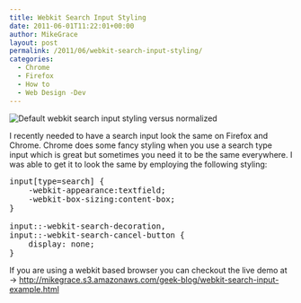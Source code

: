 ```yaml
---
title: Webkit Search Input Styling
date: 2011-06-01T11:22:01+00:00
author: MikeGrace
layout: post
permalink: /2011/06/webkit-search-input-styling/
categories:
  - Chrome
  - Firefox
  - How to
  - Web Design -Dev
---
```

![Default webkit search input styling versus normalized](http://mikegrace.s3.amazonaws.com/geek-blog/webkit-search-input-styling.png)
  
I recently needed to have a search input look the same on Firefox and Chrome. Chrome does some fancy styling when you use a search type input which is great but sometimes you need it to be the same everywhere. I was able to get it to look the same by employing the following styling:

<pre lang="css">input[type=search] {
    -webkit-appearance:textfield;
    -webkit-box-sizing:content-box;
}

input::-webkit-search-decoration,
input::-webkit-search-cancel-button {
    display: none;
}
</pre>

If you are using a webkit based browser you can checkout the live demo at -> <http://mikegrace.s3.amazonaws.com/geek-blog/webkit-search-input-example.html>